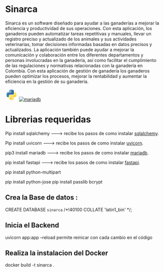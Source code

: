 # Sinarca 


Sinarca es un software diseñado para ayudar a las ganaderías a mejorar la eficiencia y productividad de sus operaciones. Con esta aplicación, los ganaderos pueden automatizar tareas repetitivas y manuales, llevar un registro preciso y actualizado de los animales y sus actividades veterinarias, tomar decisiones informadas basadas en datos precisos y actualizados. La aplicación también puede ayudar a mejorar la comunicación y colaboración entre los diferentes departamentos y personas involucradas en la ganadería, así como facilitar el cumplimiento de las regulaciones y normativas relacionadas con la ganadería en Colombia. Con esta aplicación de gestión de ganadería los ganaderos pueden optimizar los procesos, mejorar la rentabilidad y aumentar la eficiencia en la gestión de su ganadería.


<img src="https://raw.githubusercontent.com/devicons/devicon/master/icons/python/python-original.svg" alt="python" width="40" height="40"/> </a> <a href="https://reactjs.org/" target="_blank" rel="noreferrer"> 
 <a href="https://mariadb.org/" target="_blank" rel="noreferrer"> <img src="https://www.vectorlogo.zone/logos/mariadb/mariadb-icon.svg" alt="mariadb" width="40" height="40"/> </a>




# Librerias requeridas

Pip install sqlalchemy    --->  recibe los pasos de como instalar   [sqlalchemy](https://pypi.org/project/SQLAlchemy/).

Pip install uvicorn --->  recibe los pasos de como instalar  [uvicorn](https://pypi.org/project/uvicorn/).

pip3 install mariadb  --->  recibe los pasos de como instalar [mariadb](https://pypi.org/project/mariadb/ ).

pip install fastapi  --->  recibe los pasos de como instalar [fastapi](https://pypi.org/project/fastapi/).


pip install python-multipart

pip install python-jose
pip install passlib
bcrypt

## Crea la Base de datos :

CREATE DATABASE `sinarca` /*!40100 COLLATE 'latin1_bin' */;

## Inicia el Backend 
uvicorn app:app –reload permite reinicar con cada cambio en el código 


## Realiza la instalacion del Docker

docker build -t sinarca .



